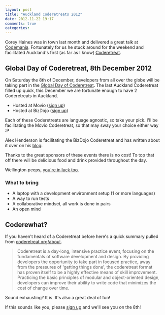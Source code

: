 ```yaml
---
layout: post
title: "Auckland Coderetreats 2012"
date: 2012-11-22 19:17
comments: true
categories: 
---
```


Corey Haines was in town last month and delivered a great talk at [Codemania](http://codemania.co.nz/). Fortunately for us he stuck around for the weekend and facilitated Auckland's first (as far as I know) [Coderetreat](http://coderetreat.org/).

## Global Day of Coderetreat, 8th December 2012
On Saturday the 8th of December, developers from all over the globe will be taking part in the [Global Day of Coderetreat](http://globalday.coderetreat.org/). The last Auckland Coderetreat filled up quick, this December we are fortunate enough to have 2 Coderetreats in Auckland.

* Hosted at Movio ([sign up](http://www.meetup.com/kiwi-code-retreat/events/91578512/))
* Hosted at BizDojo ([sign up](http://www.meetup.com/kiwi-code-retreat/events/89757822/))

Each of these Coderetreats are language agnostic, so take your pick. I'll be facilitating the Movio Coderetreat, so that may sway your choice either way :P

Alex Henderson is facilitating the BizDojo Coderetreat and has written about it over on his [blog](http://blog.bittercoder.com/2012/11/04/global-day-of-code-retreat-2012/).

Thanks to the great sponsors of these events there is no cost! To top that off there will be delicious food and drink provided throughout the day. 

Wellington peeps, [you're in luck too](http://www.meetup.com/kiwi-code-retreat/events/90182862/).

### What to bring
* A laptop with a development environment setup (1 or more languages)
* A way to run tests
* A collaborative mindset, all work is done in pairs
* An open mind

## Coderewhat?
If you haven't heard of a Coderetreat before here's a quick summary pulled from [coderetreat.org/about](http://coderetreat.org/about).

> Coderetreat is a day-long, intensive practice event, focusing on the fundamentals of software development and design. By providing developers the opportunity to take part in focused practice, away from the pressures of 'getting things done', the coderetreat format has proven itself to be a highly effective means of skill improvement. Practicing the basic principles of modular and object-oriented design, developers can improve their ability to write code that minimizes the cost of change over time.

Sound exhausting? It is. It's also a great deal of fun!

If this sounds like you, please [sign up](http://www.meetup.com/kiwi-code-retreat/) and we'll see you on the 8th!
